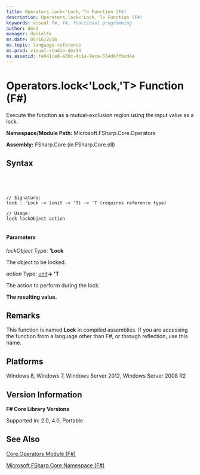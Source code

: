 ```yaml
---
title: Operators.lock<'Lock,'T> Function (F#)
description: Operators.lock<'Lock,'T> Function (F#)
keywords: visual f#, f#, functional programming
author: dend
manager: danielfe
ms.date: 05/16/2016
ms.topic: language-reference
ms.prod: visual-studio-dev14
ms.assetid: fe941ce8-a38c-4c1a-9ece-554d6ffbcd4a 
---
```


# Operators.lock<'Lock,'T> Function (F#)

Execute the function as a mutual-exclusion region using the input value as a lock.

**Namespace/Module Path:** Microsoft.FSharp.Core.Operators

**Assembly:** FSharp.Core (in FSharp.Core.dll)


## Syntax



```




// Signature:
lock : 'Lock -> (unit -> 'T) -> 'T (requires reference type)

// Usage:
lock lockObject action


```





#### Parameters
*lockObject*
Type: **'Lock**


The object to be locked.


*action*
Type: [unit](http://msdn.microsoft.com/en-us/library/00b837c2-6c8a-483a-87d3-0479c64037a7)**-&gt; 'T**


The action to perform during the lock.



**The resulting value.**
## Remarks
This function is named **Lock** in compiled assemblies. If you are accessing the function from a language other than F#, or through reflection, use this name.


## Platforms
Windows 8, Windows 7, Windows Server 2012, Windows Server 2008 R2


## Version Information
**F# Core Library Versions**

Supported in: 2.0, 4.0, Portable




## See Also
[Core.Operators Module &#40;F&#35;&#41;](Core.Operators-Module-%5BFSharp%5D.md)

[Microsoft.FSharp.Core Namespace &#40;F&#35;&#41;](Microsoft.FSharp.Core-Namespace-%5BFSharp%5D.md)

